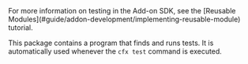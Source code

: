 <span class="aside">
For more information on testing in the Add-on SDK, see the
[Reusable Modules](#guide/addon-development/implementing-reusable-module)
tutorial.
</span>

This package contains a program that finds and runs tests. It is
automatically used whenever the `cfx test` command is executed.
